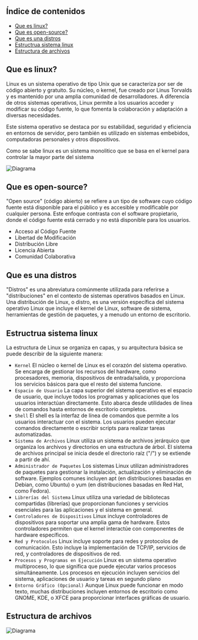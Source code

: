 ## Índice de contenidos
* [Que es linux?](#item1)
* [Que es open-source?](#item2)
* [Que es una distros](#item3)
* [Estructrua sistema linux](#item4)
* [Estructura de archivos](#item5)


<a name="item1"></a>
## Que es linux?

Linux es un sistema operativo de tipo Unix que se caracteriza por ser de código abierto y gratuito. Su núcleo, o kernel, fue creado por Linus Torvalds y es mantenido por una amplia comunidad de desarrolladores. A diferencia de otros sistemas operativos, Linux permite a los usuarios acceder y modificar su código fuente, lo que fomenta la colaboración y adaptación a diversas necesidades.

Este sistema operativo se destaca por su estabilidad, seguridad y eficiencia en entornos de servidor, pero también es utilizado en sistemas embebidos, computadoras personales y otros dispositivos.

Como se sabe linux es un sistema monolitico que se basa en el kernel para controlar la mayor parte del sistema

![Diagrama]()

<a name="item2"></a>
## Que es open-source?

"Open source" (código abierto) se refiere a un tipo de software cuyo código fuente está disponible para el público y es accesible y modificable por cualquier persona. Este enfoque contrasta con el software propietario, donde el código fuente está cerrado y no está disponible para los usuarios.

- Acceso al Código Fuente
- Libertad de Modificación
- Distribución Libre
- Licencia Abierta
- Comunidad Colaborativa

<a name="item3"></a>
## Que es una distros

"Distros" es una abreviatura comúnmente utilizada para referirse a "distribuciones" en el contexto de sistemas operativos basados en Linux. Una distribución de Linux, o distro, es una versión específica del sistema operativo Linux que incluye el kernel de Linux, software de sistema, herramientas de gestión de paquetes, y a menudo un entorno de escritorio.

<a name="item4"></a>
## Estructrua sistema linux

La estructura de Linux se organiza en capas, y su arquitectura básica se puede describir de la siguiente manera:

- `Kernel` El núcleo o kernel de Linux es el corazón del sistema operativo. Se encarga de gestionar los recursos del hardware, como procesadores, memoria, dispositivos de entrada/salida, y proporciona los servicios básicos para que el resto del sistema funcione.
- `Espacio de Usuario` La capa superior del sistema operativo es el espacio de usuario, que incluye todos los programas y aplicaciones que los usuarios interactúan directamente. Esto abarca desde utilidades de línea de comandos hasta entornos de escritorio completos.
- `Shell` El shell es la interfaz de línea de comandos que permite a los usuarios interactuar con el sistema. Los usuarios pueden ejecutar comandos directamente o escribir scripts para realizar tareas automatizadas.
- `Sistema de Archivos` Linux utiliza un sistema de archivos jerárquico que organiza los archivos y directorios en una estructura de árbol. El sistema de archivos principal se inicia desde el directorio raíz ("/") y se extiende a partir de ahí.
- `Administrador de Paquetes` Los sistemas Linux utilizan administradores de paquetes para gestionar la instalación, actualización y eliminación de software. Ejemplos comunes incluyen apt (en distribuciones basadas en Debian, como Ubuntu) o yum (en distribuciones basadas en Red Hat, como Fedora).
- `Librerías del Sistema` Linux utiliza una variedad de bibliotecas compartidas (librerías) que proporcionan funciones y servicios esenciales para las aplicaciones y el sistema en general.
- `Controladores de Dispositivos` Linux incluye controladores de dispositivos para soportar una amplia gama de hardware. Estos controladores permiten que el kernel interactúe con componentes de hardware específicos.
- `Red y Protocolos` Linux incluye soporte para redes y protocolos de comunicación. Esto incluye la implementación de TCP/IP, servicios de red, y controladores de dispositivos de red.
- `Procesos y Programas en Ejecución` Linux es un sistema operativo multiproceso, lo que significa que puede ejecutar varios procesos simultáneamente. Los procesos en ejecución incluyen servicios del sistema, aplicaciones de usuario y tareas en segundo plano
- `Entorno Gráfico (Opcional)` Aunque Linux puede funcionar en modo texto, muchas distribuciones incluyen entornos de escritorio como GNOME, KDE, o XFCE para proporcionar interfaces gráficas de usuario.

<a name="item5"></a>
## Estructura de archivos


![Diagrama]()









